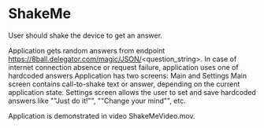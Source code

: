 # ShakeMe

User should shake the device to get an answer.

Application gets random answers from endpoint https://8ball.delegator.com/magic/JSON/<question_string>. 
In case of internet connection absence or request failure, application uses one of hardcoded answers
Application has two screens: Main and Settings
Main screen contains call-to-shake text or answer, depending on the current application state.
Settings screen allows the user to set and save hardcoded answers  like ""Just do it!"", ""Change your mind"", etc.

Application is demonstrated in video ShakeMeVideo.mov.
